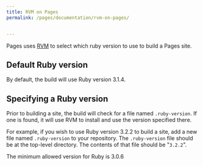 ```yaml
---
title: RVM on Pages
permalink: /pages/documentation/rvm-on-pages/


---
```


Pages uses [RVM](https://rvm.io/) to select which ruby version to use to build a Pages site.

## Default Ruby version
By default, the build will use Ruby version 3.1.4.

## Specifying a Ruby version

Prior to building a site, the build will check for a file named `.ruby-version`. If one is found, it will use RVM to install and use the version specified there.

For example, if you wish to use Ruby version 3.2.2 to build a site, add a new file named `.ruby-version` to your repository. The `.ruby-version` file should be at the top-level directory. The contents of that file should be "`3.2.2`".

The minimum allowed version for Ruby is 3.0.6
